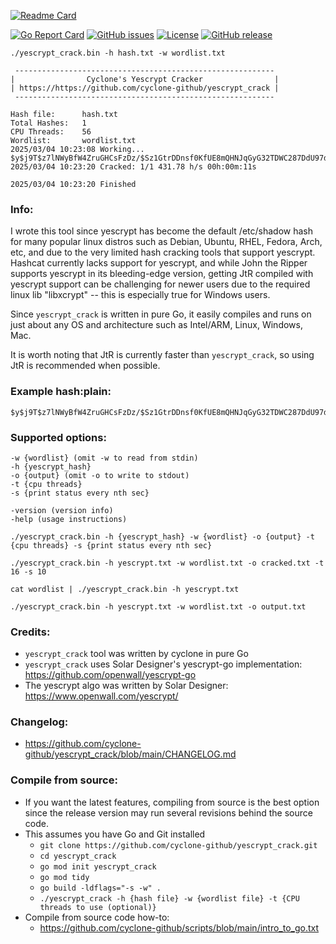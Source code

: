 [![Readme Card](https://github-readme-stats.vercel.app/api/pin/?username=cyclone-github&repo=yescrypt_crack&theme=gruvbox)](https://github.com/cyclone-github/yescrypt_crack/)

[![Go Report Card](https://goreportcard.com/badge/github.com/cyclone-github/yescrypt_crack)](https://goreportcard.com/report/github.com/cyclone-github/yescrypt_crack)
[![GitHub issues](https://img.shields.io/github/issues/cyclone-github/yescrypt_crack.svg)](https://github.com/cyclone-github/yescrypt_crack/issues)
[![License](https://img.shields.io/github/license/cyclone-github/yescrypt_crack.svg)](LICENSE)
[![GitHub release](https://img.shields.io/github/release/cyclone-github/yescrypt_crack.svg)](https://github.com/cyclone-github/yescrypt_crack/releases)
<!--
[![Go Reference](https://pkg.go.dev/badge/github.com/cyclone-github/yescrypt_crack.svg)](https://pkg.go.dev/github.com/cyclone-github/yescrypt_crack)
-->

```
./yescrypt_crack.bin -h hash.txt -w wordlist.txt

 ---------------------------------------------------------- 
|                Cyclone's Yescrypt Cracker                |
| https://https://github.com/cyclone-github/yescrypt_crack |
 ---------------------------------------------------------- 

Hash file:      hash.txt
Total Hashes:   1
CPU Threads:    56
Wordlist:       wordlist.txt
2025/03/04 10:23:08 Working...
$y$j9T$z7lNWyBfW4ZruGHCsFzDz/$Sz1GtrDDnsf0KfUE8mQHNJqGyG32TDWC287DdU97dz.:cyclone123
2025/03/04 10:23:20 Cracked: 1/1 431.78 h/s 00h:00m:11s

2025/03/04 10:23:20 Finished
```
### Info:
I wrote this tool since yescrypt has become the default /etc/shadow hash for many popular linux distros such as Debian, Ubuntu, RHEL, Fedora, Arch, etc, and due to the very limited hash cracking tools that support yescrypt. Hashcat currently lacks support for yescrypt, and while John the Ripper supports yescrypt in its bleeding-edge version, getting JtR compiled with yescrypt support can be challenging for newer users due to the required linux lib "libxcrypt" -- this is especially true for Windows users. 

Since `yescrypt_crack` is written in pure Go, it easily compiles and runs on just about any OS and architecture such as Intel/ARM, Linux, Windows, Mac.

It is worth noting that JtR is currently faster than `yescrypt_crack`, so using JtR is recommended when possible. 

### Example hash:plain:
```
$y$j9T$z7lNWyBfW4ZruGHCsFzDz/$Sz1GtrDDnsf0KfUE8mQHNJqGyG32TDWC287DdU97dz.:cyclone123
```

### Supported options:
```
-w {wordlist} (omit -w to read from stdin)
-h {yescrypt_hash}
-o {output} (omit -o to write to stdout)
-t {cpu threads}
-s {print status every nth sec}

-version (version info)
-help (usage instructions)

./yescrypt_crack.bin -h {yescrypt_hash} -w {wordlist} -o {output} -t {cpu threads} -s {print status every nth sec}

./yescrypt_crack.bin -h yescrypt.txt -w wordlist.txt -o cracked.txt -t 16 -s 10

cat wordlist | ./yescrypt_crack.bin -h yescrypt.txt

./yescrypt_crack.bin -h yescrypt.txt -w wordlist.txt -o output.txt
```

### Credits:
* `yescrypt_crack` tool was written by cyclone in pure Go
* `yescrypt_crack` uses Solar Designer's yescrypt-go implementation: https://github.com/openwall/yescrypt-go
* The yescrypt algo was written by Solar Designer: https://www.openwall.com/yescrypt/

### Changelog:
- https://github.com/cyclone-github/yescrypt_crack/blob/main/CHANGELOG.md

### Compile from source:
- If you want the latest features, compiling from source is the best option since the release version may run several revisions behind the source code.
- This assumes you have Go and Git installed
  - `git clone https://github.com/cyclone-github/yescrypt_crack.git`
  - `cd yescrypt_crack`
  - `go mod init yescrypt_crack`
  - `go mod tidy`
  - `go build -ldflags="-s -w" .`
  - `./yescrypt_crack -h {hash file} -w {wordlist file} -t {CPU threads to use (optional)}`
- Compile from source code how-to:
  - https://github.com/cyclone-github/scripts/blob/main/intro_to_go.txt
